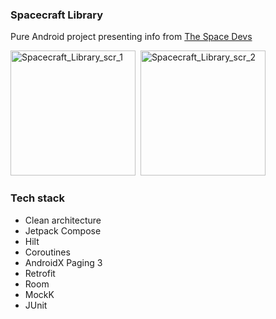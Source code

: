 ### Spacecraft Library
Pure Android project presenting info from [The Space Devs](https://thespacedevs.com/)

<img width="200" src="https://user-images.githubusercontent.com/8569334/203937631-d831929c-fd56-48e2-ae96-2b7c7d163ebb.png" alt="Spacecraft_Library_scr_1">&nbsp;&nbsp;<img width="200" src="https://user-images.githubusercontent.com/8569334/203937671-8bbe57d8-2f37-4aa4-8de9-d754b31a61a4.png" alt="Spacecraft_Library_scr_2">

### Tech stack
- Clean architecture
- Jetpack Compose
- Hilt
- Coroutines
- AndroidX Paging 3
- Retrofit
- Room
- MockK
- JUnit
